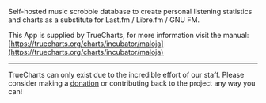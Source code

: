 Self-hosted music scrobble database to create personal listening statistics and charts as a substitute for Last.fm / Libre.fm / GNU FM.

This App is supplied by TrueCharts, for more information visit the manual: [https://truecharts.org/charts/incubator/maloja](https://truecharts.org/charts/incubator/maloja)

---

TrueCharts can only exist due to the incredible effort of our staff.
Please consider making a [donation](https://truecharts.org/sponsor) or contributing back to the project any way you can!
